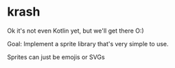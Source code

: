 # krash

Ok it's not even Kotlin yet, but we'll get there O:)

Goal: Implement a sprite library that's very simple to use.

Sprites can just be emojis or SVGs
